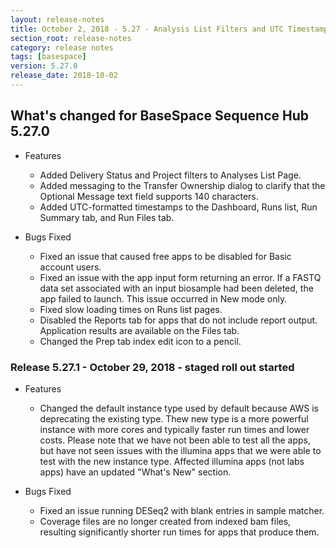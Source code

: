 ```yaml
---
layout: release-notes
title: October 2, 2018 - 5.27 - Analysis List Filters and UTC Timestamps
section_root: release-notes
category: release notes
tags: [basespace]
version: 5.27.0
release_date: 2018-10-02
---
```


## What's changed for BaseSpace Sequence Hub 5.27.0 

- Features

	- Added Delivery Status and Project filters to Analyses List Page.
  - Added messaging to the Transfer Ownership dialog to clarify that the Optional Message text field supports 140 characters.
  - Added UTC-formatted timestamps to the Dashboard, Runs list, Run Summary tab, and Run Files tab.

- Bugs Fixed

  - Fixed an issue that caused free apps to be disabled for Basic account users. 
  - Fixed an issue with the app input form returning an error. If a FASTQ data set associated with an input biosample had been deleted, the app failed to launch. This issue occurred in New mode only.
  - Fixed slow loading times on Runs list pages.
  - Disabled the Reports tab for apps that do not include report output. Application results are available on the Files tab.
  - Changed the Prep tab index edit icon to a pencil.

### Release 5.27.1 - October 29, 2018 - staged roll out started
- Features
  - Changed the default instance type used by default because AWS is deprecating the existing type. Thew new type is a more powerful instance with more cores and typically faster run times and lower costs. Please note that we have not been able to test all the apps, but have not seen issues with the illumina apps that we were able to test with the new instance type. Affected illumina apps (not labs apps) have an updated "What's New" section.
  
- Bugs Fixed
  - Fixed an issue running DESeq2 with blank entries in sample matcher.
  - Coverage files are no longer created from indexed bam files, resulting significantly shorter run times for apps that produce them.
  
